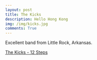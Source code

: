 ```yaml
---
layout: post
title: The Kicks 
description: Hello Hong Kong
img: /img/kicks.jpg
comments: True
---
```

Excellent band from Little Rock, Arkansas.

[The Kicks - 12 Steps](https://www.youtube.com/watch?v=RHopl2SrQuc)